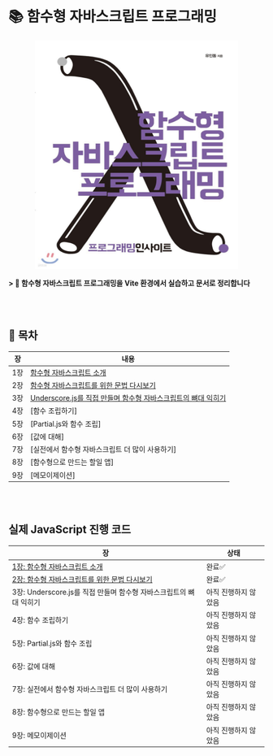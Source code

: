 # 📚 함수형 자바스크립트 프로그래밍

<p align="center">
    <img src="./src/assets/README-main.png" style="width:400px; height:450px;" />
</p>

**> 🚀 함수형 자바스크립트 프로그래밍을 Vite 환경에서 실습하고 문서로 정리합니다**

<br />
<br />

## 📝 목차

| 장  | 내용                                                                                                                                              |
| --- | ------------------------------------------------------------------------------------------------------------------------------------------------- |
| 1장 | [함수형 자바스크립트 소개](./public/docs/1-함수형_자바스크립트_소개.md)                                                                           |
| 2장 | [함수형 자바스크립트를 위한 문법 다시보기](./public/docs/2-함수형_자바스크립트를_위한_문법_다시보기.md)                                           |
| 3장 | [Underscore.js를 직접 만들며 함수형 자바스크립트의 뼈대 익히기](./public/docs/3-Underscore.js를-직접-만들며-함수형-자바스크립트의-뼈대-익히기.md) |
| 4장 | [함수 조립하기]                                                                                                                                   |
| 5장 | [Partial.js와 함수 조립]                                                                                                                          |
| 6장 | [값에 대해]                                                                                                                                       |
| 7장 | [실전에서 함수형 자바스크립트 더 많이 사용하기]                                                                                                   |
| 8장 | [함수형으로 만드는 할일 앱]                                                                                                                       |
| 9장 | [메모이제이션]                                                                                                                                    |

<br />
<br />

## 실제 JavaScript 진행 코드

| 장                                                                                                         | 상태                 |
| ---------------------------------------------------------------------------------------------------------- | -------------------- |
| [1장: 함수형 자바스크립트 소개](./src/1-함수형_자바스크립트_소개/index.js)                                 | 완료✅               |
| [2장: 함수형 자바스크립트를 위한 문법 다시보기](./src/2-함수형_자바스크립트를_위한_문법_다시보기/index.js) | 완료✅               |
| 3장: Underscore.js를 직접 만들며 함수형 자바스크립트의 뼈대 익히기                                         | 아직 진행하지 않았음 |
| 4장: 함수 조립하기                                                                                         | 아직 진행하지 않았음 |
| 5장: Partial.js와 함수 조립                                                                                | 아직 진행하지 않았음 |
| 6장: 값에 대해                                                                                             | 아직 진행하지 않았음 |
| 7장: 실전에서 함수형 자바스크립트 더 많이 사용하기                                                         | 아직 진행하지 않았음 |
| 8장: 함수형으로 만드는 할일 앱                                                                             | 아직 진행하지 않았음 |
| 9장: 메모이제이션                                                                                          | 아직 진행하지 않았음 |
